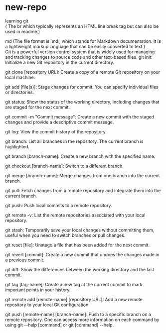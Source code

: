 # new-repo
learning git
<br>
( The br which typically represents an HTML line break tag but can also be used in readme.)
<br>

md (The file format is 'md', which stands for Markdown documentation. It is a lightweight markup language that can be easily converted to text.) 
<br>
Git is a powerful version control system that is widely used for managing and tracking changes to source code and other text-based files.
 git init: Initialize a new Git repository in the current directory.

 git clone [repository URL]: Create a copy of a remote Git repository on your local machine.

 git add [file(s)]: Stage changes for commit. You can specify individual files or directories.

 git status: Show the status of the working directory, including changes that are staged for the next commit.

 git commit -m "Commit message": Create a new commit with the staged changes and provide a descriptive commit message.

 git log: View the commit history of the repository.

 git branch: List all branches in the repository. The current branch is highlighted.

 git branch [branch-name]: Create a new branch with the specified name.

 git checkout [branch-name]: Switch to a different branch.

 git merge [branch-name]: Merge changes from one branch into the current branch.

 git pull: Fetch changes from a remote repository and integrate them into the current branch.

 git push: Push local commits to a remote repository.

 git remote -v: List the remote repositories associated with your local repository.

 git stash: Temporarily save your local changes without committing them, useful when you need to switch branches or pull changes.

 git reset [file]: Unstage a file that has been added for the next commit.

 git revert [commit]: Create a new commit that undoes the changes made in a previous commit.

 git diff: Show the differences between the working directory and the last commit.

 git tag [tag-name]: Create a new tag at the current commit to mark important points in your history.

 git remote add [remote-name] [repository URL]: Add a new remote repository to your local Git configuration.

 git push [remote-name] [branch-name]: Push to a specific branch on a remote repository.
One can access more information on each command by using git --help [command] or git [command] --help.
